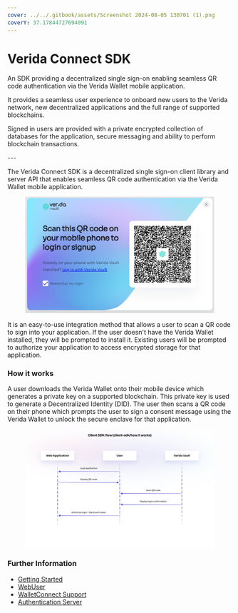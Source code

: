 ```yaml
---
cover: ../../.gitbook/assets/Screenshot 2024-08-05 130701 (1).png
coverY: 37.17844727694091
---
```


# Verida Connect SDK

An SDK providing a decentralized single sign-on enabling seamless QR code authentication via the Verida Wallet mobile application.

It provides a seamless user experience to onboard new users to the Verida network, new decentralized applications and the full range of supported blockchains.

Signed in users are provided with a private encrypted collection of databases for the application, secure messaging and ability to perform blockchain transactions.

\---

The Verida Connect SDK is a decentralized single sign-on client library and server API that enables seamless QR code authentication via the Verida Wallet mobile application.

<figure><img src="../../.gitbook/assets/QR_modal-7d8ef2c458f9f112c0271bfadf11c1da.png" alt=""><figcaption></figcaption></figure>

It is an easy-to-use integration method that allows a user to scan a QR code to sign into your application. If the user doesn't have the Verida Wallet installed, they will be prompted to install it. Existing users will be prompted to authorize your application to access encrypted storage for that application.

### How it works[​](https://developers.verida.network/docs/single-sign-on-sdk#how-it-works) <a href="#how-it-works" id="how-it-works"></a>

A user downloads the Verida Wallet onto their mobile device which generates a private key on a supported blockchain. This private key is used to generate a Decentralized Identity (DID). The user then scans a QR code on their phone which prompts the user to sign a consent message using the Verida Wallet to unlock the secure enclave for that application.

<figure><img src="../../.gitbook/assets/sso_overview-240b18c01f33634e5d99244f69cb77fb.png" alt=""><figcaption></figcaption></figure>

### Further Information[​](https://developers.verida.network/docs/single-sign-on-sdk#further-information) <a href="#further-information" id="further-information"></a>

* [Getting Started](../client-sdk/getting-started.md)
* [WebUser](webuser.md)
* [WalletConnect Support](walletconnect-support.md)
* [Authentication Server](https://developers.verida.network/docs/single-sign-on-sdk/sso-authentication-server)
